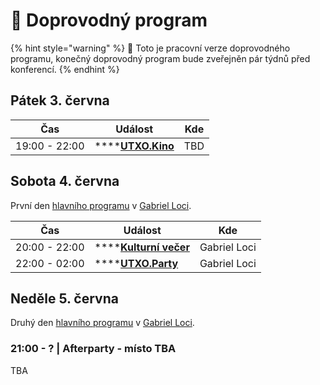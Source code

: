 # 🧩 Doprovodný program

{% hint style="warning" %}
🚧 Toto je pracovní verze doprovodného programu, konečný doprovodný program bude zveřejněn pár týdnů před konferencí.
{% endhint %}

## Pátek 3. června

| Čas           | Událost                           | Kde |
| ------------- | --------------------------------- | --- |
| 19:00 - 22:00 | ****[**UTXO.Kino**](utxo.kino.md) | TBD |

## Sobota 4. června

První den [hlavního programu](../hlavni-program.md) v [Gabriel Loci](../misto-konani/).

| Čas           | Událost                                     | Kde          |
| ------------- | ------------------------------------------- | ------------ |
| 20:00 - 22:00 | ****[**Kulturní večer**](kulturni-vecer.md) | Gabriel Loci |
| 22:00 - 02:00 | ****[**UTXO.Party**](utxo.party.md)         | Gabriel Loci |

## Neděle 5. června

Druhý den [hlavního programu](../hlavni-program.md) v [Gabriel Loci](../misto-konani/).

### 21:00 - ? | Afterparty - místo TBA

TBA

